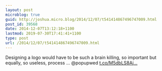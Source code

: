 ```yaml
---
layout: post
microblog: true
guid: http://joshua.micro.blog/2014/12/07/t541414867496747009.html
post_id: 39568
date: 2014-12-07T13:12:18+1100
lastmod: 2019-07-30T17:41:41+1100
type: post
url: /2014/12/07/t541414867496747009.html
---
```

Designing a logo would have to be such a brain killing, so important but equally, so useless, process ... @popupwed [t.co/M5dbLS8Aj...](http://t.co/M5dbLS8Ajb)
